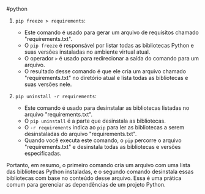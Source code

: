 #python
1. `pip freeze > requirements`:
   - Este comando é usado para gerar um arquivo de requisitos chamado "requirements.txt".
   - O `pip freeze` é responsável por listar todas as bibliotecas Python e suas versões instaladas no ambiente virtual atual.
   - O operador `>` é usado para redirecionar a saída do comando para um arquivo.
   - O resultado desse comando é que ele cria um arquivo chamado "requirements.txt" no diretório atual e lista todas as bibliotecas e suas versões nele.

2. `pip uninstall -r requirements`:
   - Este comando é usado para desinstalar as bibliotecas listadas no arquivo "requirements.txt".
   - O `pip uninstall` é a parte que desinstala as bibliotecas.
   - O `-r requirements` indica ao `pip` para ler as bibliotecas a serem desinstaladas do arquivo "requirements.txt".
   - Quando você executa este comando, o `pip` percorre o arquivo "requirements.txt" e desinstala todas as bibliotecas e versões especificadas.

Portanto, em resumo, o primeiro comando cria um arquivo com uma lista das bibliotecas Python instaladas, e o segundo comando desinstala essas bibliotecas com base no conteúdo desse arquivo. Essa é uma prática comum para gerenciar as dependências de um projeto Python.